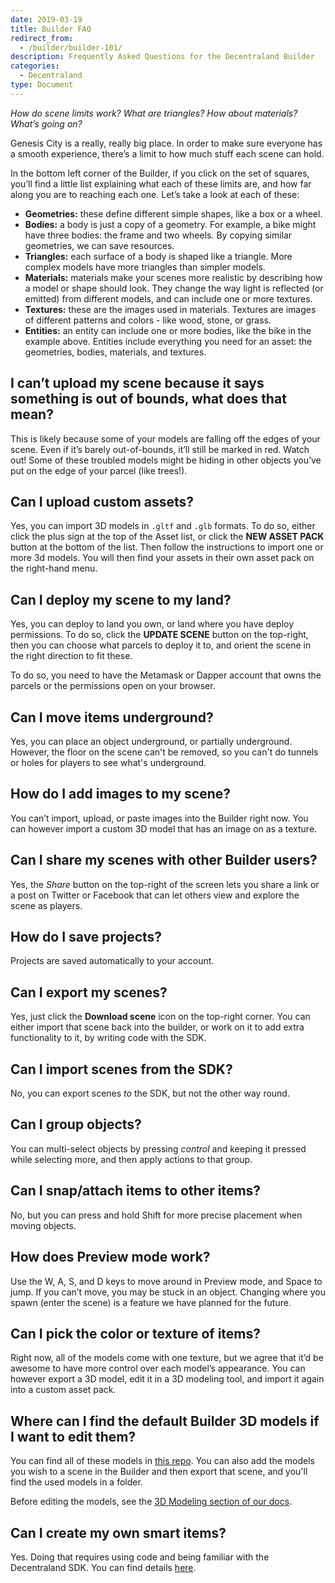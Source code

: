 ```yaml
---
date: 2019-03-19
title: Builder FAQ
redirect_from:
  - /builder/builder-101/
description: Frequently Asked Questions for the Decentraland Builder
categories:
  - Decentraland
type: Document
---
```


_How do scene limits work? What are triangles? How about materials? What’s going on?_

Genesis City is a really, really big place. In order to make sure everyone has a smooth experience, there’s a limit to how much stuff each scene can hold.

In the bottom left corner of the Builder, if you click on the set of squares, you’ll find a little list explaining what each of these limits are, and how far along you are to reaching each one. Let’s take a look at each of these:

- **Geometries:** these define different simple shapes, like a box or a wheel.
- **Bodies:** a body is just a copy of a geometry. For example, a bike might have three bodies: the frame and two wheels. By copying similar geometries, we can save resources.
- **Triangles:** each surface of a body is shaped like a triangle. More complex models have more triangles than simpler models.
- **Materials:** materials make your scenes more realistic by describing how a model or shape should look. They change the way light is reflected (or emitted) from different models, and can include one or more textures.
- **Textures:** these are the images used in materials. Textures are images of different patterns and colors - like wood, stone, or grass.
- **Entities:** an entity can include one or more bodies, like the bike in the example above. Entities include everything you need for an asset: the geometries, bodies, materials, and textures.

## I can’t upload my scene because it says something is out of bounds, what does that mean?

This is likely because some of your models are falling off the edges of your scene. Even if it’s barely out-of-bounds, it’ll still be marked in red. Watch out! Some of these troubled models might be hiding in other objects you’ve put on the edge of your parcel (like trees!).

## Can I upload custom assets?

Yes, you can import 3D models in `.gltf` and `.glb` formats. To do so, either click the plus sign at the top of the Asset list, or click the **NEW ASSET PACK** button at the bottom of the list. Then follow the instructions to import one or more 3d models. You will then find your assets in their own asset pack on the right-hand menu.

## Can I deploy my scene to my land?

Yes, you can deploy to land you own, or land where you have deploy permissions. To do so, click the **UPDATE SCENE** button on the top-right, then you can choose what parcels to deploy it to, and orient the scene in the right direction to fit these.

To do so, you need to have the Metamask or Dapper account that owns the parcels or the permissions open on your browser.

## Can I move items underground?

Yes, you can place an object underground, or partially underground. However, the floor on the scene can't be removed, so you can't do tunnels or holes for players to see what's underground.

## How do I add images to my scene?

You can’t import, upload, or paste images into the Builder right now. You can however import a custom 3D model that has an image on as a texture.

## Can I share my scenes with other Builder users?

Yes, the _Share_ button on the top-right of the screen lets you share a link or a post on Twitter or Facebook that can let others view and explore the scene as players.

## How do I save projects?

Projects are saved automatically to your account.

## Can I export my scenes?

Yes, just click the **Download scene** icon on the top-right corner. You can either import that scene back into the builder, or work on it to add extra functionality to it, by writing code with the SDK.

## Can I import scenes from the SDK?

No, you can export scenes _to_ the SDK, but not the other way round.

## Can I group objects?

You can multi-select objects by pressing _control_ and keeping it pressed while selecting more, and then apply actions to that group.

## Can I snap/attach items to other items?

No, but you can press and hold Shift for more precise placement when moving objects.

## How does Preview mode work?

Use the W, A, S, and D keys to move around in Preview mode, and Space to jump. If you can’t move, you may be stuck in an object. Changing where you spawn (enter the scene) is a feature we have planned for the future.

## Can I pick the color or texture of items?

Right now, all of the models come with one texture, but we agree that it’d be awesome to have more control over each model’s appearance. You can however export a 3D model, edit it in a 3D modeling tool, and import it again into a custom asset pack.

## Where can I find the default Builder 3D models if I want to edit them?

You can find all of these models in [this repo](https://github.com/decentraland/builder-assets/tree/master/assets). You can also add the models you wish to a scene in the Builder and then export that scene, and you'll find the used models in a folder.

Before editing the models, see the [3D Modeling section of our docs](/creator/3d-modeling/3d-models).

## Can I create my own smart items?

Yes. Doing that requires using code and being familiar with the Decentraland SDK. You can find details [here](/creator/development-guide/smart-items).
